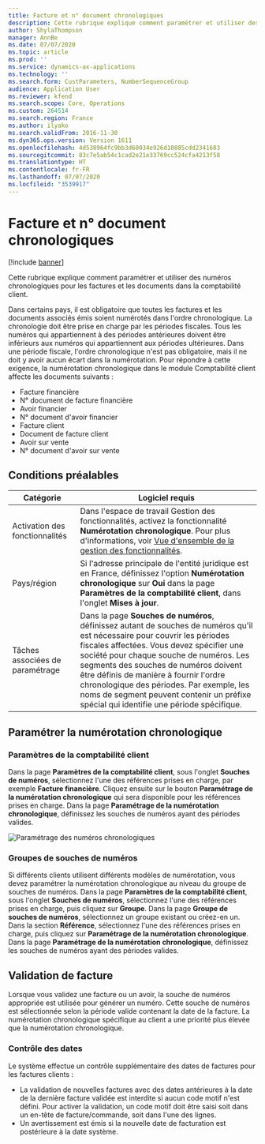 ```yaml
---
title: Facture et n° document chronologiques
description: Cette rubrique explique comment paramétrer et utiliser des numéros chronologiques pour les factures et les documents dans la comptabilité client.
author: ShylaThompson
manager: AnnBe
ms.date: 07/07/2020
ms.topic: article
ms.prod: ''
ms.service: dynamics-ax-applications
ms.technology: ''
ms.search.form: CustParameters, NumberSequenceGroup
audience: Application User
ms.reviewer: kfend
ms.search.scope: Core, Operations
ms.custom: 264514
ms.search.region: France
ms.author: ilyako
ms.search.validFrom: 2016-11-30
ms.dyn365.ops.version: Version 1611
ms.openlocfilehash: 4d538964fc9bb3d60034e926d10885cdd2341683
ms.sourcegitcommit: 83c7e5ab54c1cad2e21e33769cc524cfa4213f58
ms.translationtype: HT
ms.contentlocale: fr-FR
ms.lasthandoff: 07/07/2020
ms.locfileid: "3539917"
---
```

# <a name="chronological-invoice-and-voucher-numbers"></a>Facture et n° document chronologiques

[!include [banner](../includes/banner.md)]

Cette rubrique explique comment paramétrer et utiliser des numéros chronologiques pour les factures et les documents dans la comptabilité client.  

Dans certains pays, il est obligatoire que toutes les factures et les documents associés émis soient numérotés dans l'ordre chronologique. La chronologie doit être prise en charge par les périodes fiscales. Tous les numéros qui appartiennent à des périodes antérieures doivent être inférieurs aux numéros qui appartiennent aux périodes ultérieures. Dans une période fiscale, l'ordre chronologique n'est pas obligatoire, mais il ne doit y avoir aucun écart dans la numérotation. Pour répondre à cette exigence, la numérotation chronologique dans le module Comptabilité client affecte les documents suivants :

-   Facture financière
-   N° document de facture financière
-   Avoir financier
-   N° document d'avoir financier
-   Facture client
-   Document de facture client
-   Avoir sur vente
-   N° document d'avoir sur vente

## <a name="prerequisites"></a>Conditions préalables

| Catégorie            | Logiciel requis                                                                                                                                                                                                                                                                                                                                                                                   |
|---------------------|------------------------------------------------------------------------------------------------------------------------------------------------------------------------------------------------------------------------------------------------------------------------------------------------------------------------------------------------------------------------------------------------|
| Activation des fonctionnalités  | Dans l'espace de travail Gestion des fonctionnalités, activez la fonctionnalité **Numérotation chronologique**. Pour plus d'informations, voir [Vue d'ensemble de la gestion des fonctionnalités](../../fin-ops-core/fin-ops/get-started/feature-management/feature-management-overview.md).                                                                                                                                                              |
| Pays/région      | Si l'adresse principale de l'entité juridique est en France, définissez l'option **Numérotation chronologique** sur **Oui** dans la page **Paramètres de la comptabilité client**, dans l'onglet **Mises à jour**.                                                                                                                                                                                                |
| Tâches associées de paramétrage | Dans la page **Souches de numéros**, définissez autant de souches de numéros qu'il est nécessaire pour couvrir les périodes fiscales affectées. Vous devez spécifier une société pour chaque souche de numéros. Les segments des souches de numéros doivent être définis de manière à fournir l'ordre chronologique des périodes. Par exemple, les noms de segment peuvent contenir un préfixe spécial qui identifie une période spécifique.  |

## <a name="set-up-chronological-numbering"></a>Paramétrer la numérotation chronologique
### <a name="accounts-receivable-parameters"></a>Paramètres de la comptabilité client

Dans la page **Paramètres de la comptabilité client**, sous l'onglet **Souches de numéros**, sélectionnez l'une des références prises en charge, par exemple **Facture financière**. Cliquez ensuite sur le bouton **Paramétrage de la numérotation chronologique** qui sera disponible pour les références prises en charge. Dans la page **Paramétrage de la numérotation chronologique**, définissez les souches de numéros ayant des périodes valides.

![Paramétrage des numéros chronologiques](media/emea-chronological-numbering.jpg)

### <a name="number-sequence-groups"></a>Groupes de souches de numéros

Si différents clients utilisent différents modèles de numérotation, vous devez paramétrer la numérotation chronologique au niveau du groupe de souches de numéros. Dans la page **Paramètres de la comptabilité client**, sous l'onglet **Souches de numéros**, sélectionnez l'une des références prises en charge, puis cliquez sur **Groupe**. Dans la page **Groupe de souches de numéros**, sélectionnez un groupe existant ou créez-en un. Dans la section **Référence**, sélectionnez l'une des références prises en charge, puis cliquez sur **Paramétrage de la numérotation chronologique**. Dans la page **Paramétrage de la numérotation chronologique**, définissez les souches de numéros ayant des périodes valides.

## <a name="invoice-posting"></a>Validation de facture
Lorsque vous validez une facture ou un avoir, la souche de numéros appropriée est utilisée pour générer un numéro. Cette souche de numéros est sélectionnée selon la période valide contenant la date de la facture. La numérotation chronologique spécifique au client a une priorité plus élevée que la numérotation chronologique.

### <a name="dates-control"></a>Contrôle des dates

Le système effectue un contrôle supplémentaire des dates de factures pour les factures clients : 

- La validation de nouvelles factures avec des dates antérieures à la date de la dernière facture validée est interdite si aucun code motif n'est défini. Pour activer la validation, un code motif doit être saisi soit dans un en-tête de facture/commande, soit dans l'une des lignes.
- Un avertissement est émis si la nouvelle date de facturation est postérieure à la date système.

